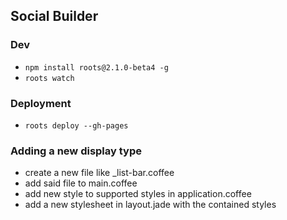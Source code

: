 Social Builder
---------------

### Dev
* ``` npm install roots@2.1.0-beta4 -g ```
* ``` roots watch ```


### Deployment
* ```roots deploy --gh-pages```


### Adding a new display type
* create a new file like _list-bar.coffee
* add said file to main.coffee
* add new style to supported styles in application.coffee
* add a new stylesheet in layout.jade with the contained styles